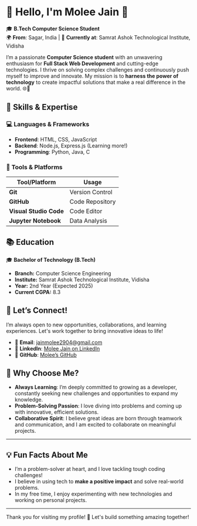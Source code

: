 # 🌟 **Hello, I'm Molee Jain** 👋  

🎓 **B.Tech Computer Science Student**  
🌍 **From**: Sagar, India | 📍 **Currently at**: Samrat Ashok Technological Institute, Vidisha  

I’m a passionate **Computer Science student** with an unwavering enthusiasm for **Full Stack Web Development** and cutting-edge technologies. I thrive on solving complex challenges and continuously push myself to improve and innovate. My mission is to **harness the power of technology** to create impactful solutions that make a real difference in the world. 🌐🚀

## 🚀 **Skills & Expertise**  

### 💻 **Languages & Frameworks**  
- **Frontend**: HTML, CSS, JavaScript  
- **Backend**: Node.js, Express.js (Learning more!)  
- **Programming**: Python, Java, C  

### 🔧 **Tools & Platforms**  
| Tool/Platform           | Usage            |
|-------------------------|------------------|
| **Git**                 | Version Control  |
| **GitHub**              | Code Repository  |
| **Visual Studio Code**  | Code Editor      |
| **Jupyter Notebook**    | Data Analysis    |

## 📚 **Education**  

🎓 **Bachelor of Technology (B.Tech)**  
- **Branch:** Computer Science Engineering  
- **Institute:** Samrat Ashok Technological Institute, Vidisha  
- **Year:** 2nd Year (Expected 2025)  
- **Current CGPA:** 8.3  

## 💬 **Let’s Connect!**  

I’m always open to new opportunities, collaborations, and learning experiences. Let's work together to bring innovative ideas to life!  

- 📧 **Email**: [jainmolee2904@gmail.com](mailto:jainmolee2904@gmail.com)  
- 🔗 **LinkedIn**: [Molee Jain on LinkedIn](https://www.linkedin.com/in/molee-jain-6891512b7)  
- 🐙 **GitHub**: [Molee’s GitHub](https://github.com/Moleej29)  

## 🌟 **Why Choose Me?**  

- **Always Learning**: I’m deeply committed to growing as a developer, constantly seeking new challenges and opportunities to expand my knowledge.  
- **Problem-Solving Passion**: I love diving into problems and coming up with innovative, efficient solutions.  
- **Collaborative Spirit**: I believe great ideas are born through teamwork and communication, and I am excited to collaborate on meaningful projects.  

---

## 💡 **Fun Facts About Me**  

- I’m a problem-solver at heart, and I love tackling tough coding challenges!  
- I believe in using tech to **make a positive impact** and solve real-world problems.  
- In my free time, I enjoy experimenting with new technologies and working on personal projects.  

---

Thank you for visiting my profile! 🌟 Let's build something amazing together!  








